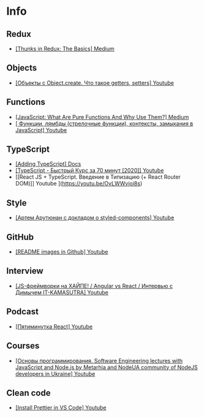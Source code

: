 # Info

## Redux

- [[Thunks in Redux: The Basics] Medium ](https://medium.com/fullstack-academy/thunks-in-redux-the-basics-85e538a3fe60)

## Objects

- [[Объекты с Object.create. Что такое getters, setters] Youtube ](https://www.youtube.com/watch?v=cS6nTVNzOPw)

## Functions

- [[JavaScript: What Are Pure Functions And Why Use Them?] Medium ](https://medium.com/@jamesjefferyuk/javascript-what-are-pure-functions-4d4d5392d49c)
- [[ Функции, лямбды (стрелочные функции), контексты, замыкания в JavaScript] Youtube ](https://www.youtube.com/watch?v=pn5myCmpV2U&t=3881s)

## TypeScript
- [[Adding TypeScript] Docs ](https://create-react-app.dev/docs/adding-typescript/)
- [[TypeScript - Быстрый Курс за 70 минут [2020]] Youtube ](https://youtu.be/nyIpDs2DJ_c)
- [[React JS + TypeScript. Введение в Типизацию (+ React Router DOM)]] Youtube ](https://youtu.be/OvLWWvjoi8s)

## Style

- [[Артем Арутюнан с докладом о styled-components] Youtube ](https://www.youtube.com/watch?v=eOBz3_mQwo8)

## GitHub

- [[README images in Github] Youtube ](https://www.youtube.com/watch?v=nvPOUdz5PL4)

## Interview

- [[JS-фреймворки на ХАЙПЕ! / Angular vs React / Интервью с Димычем IT-KAMASUTRA] Youtube ](https://www.youtube.com/watch?v=wWd73WDBxzs&t=6267s)

## Podcast

- [[Пятиминутка React] Youtube ](https://www.youtube.com/channel/UCtcMCp5GwNdQuloP4v5slfw)

## Courses

- [[Основы программирования. Software Engineering lectures with JavaScript and Node.js by Metarhia and NodeUA community of NodeJS developers in Ukraine] Youtube ](https://www.youtube.com/playlist?list=PLHhi8ymDMrQZad6JDh6HRzY1Wz5WB34w0)

## Clean code

- [[Install Prettier in VS Code] Youtube ](https://www.youtube.com/watch?v=Gmz27agvLYg)
